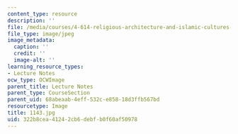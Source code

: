 ```yaml
---
content_type: resource
description: ''
file: /media/courses/4-614-religious-architecture-and-islamic-cultures-fall-2002/322b8cea41242cb6debfb0f60af50978_1143.jpg
file_type: image/jpeg
image_metadata:
  caption: ''
  credit: ''
  image-alt: ''
learning_resource_types:
- Lecture Notes
ocw_type: OCWImage
parent_title: Lecture Notes
parent_type: CourseSection
parent_uid: 68abeaab-4eff-532c-e858-18d3ffb567bd
resourcetype: Image
title: 1143.jpg
uid: 322b8cea-4124-2cb6-debf-b0f60af50978
---
```

